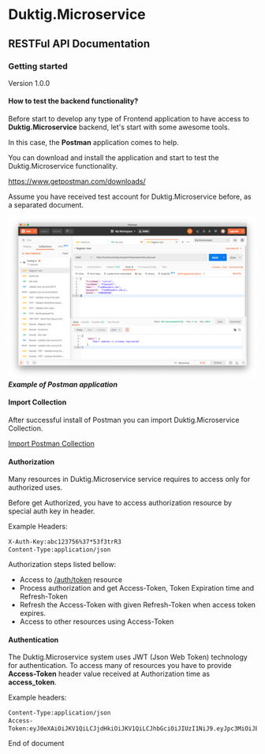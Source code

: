 # Duktig.Microservice
## RESTFul API Documentation

### Getting started

Version 1.0.0

#### How to test the backend functionality?

Before start to develop any type of Frontend application to have access to **Duktig.Microservice**
backend, let's start with some awesome tools.

In this case, the **Postman** application comes to help.

You can download and install the application and start to test the Duktig.Microservice functionality.

https://www.getpostman.com/downloads/

Assume you have received test account for Duktig.Microservice before, as a separated document.  

![Postman Screen example](./images/postman-screenshot-1.png)
***Example of Postman application***  

#### Import Collection
 
After successful install of Postman you can import Duktig.Microservice Collection.
    
[Import Postman Collection](Duktig.Microservice.1.postman_collection.json)

#### Authorization

Many resources in Duktig.Microservice service requires to access only for authorized uses.

Before get Authorized, you have to access authorization resource by special auth key in header.

Example Headers:

    X-Auth-Key:abc123756%37*53f3trR3
    Content-Type:application/json 

Authorization steps listed bellow:

- Access to [/auth/token](user/2-authorize.md) resource
- Process authorization and get Access-Token, Token Expiration time and Refresh-Token
- Refresh the Access-Token with given Refresh-Token when access token expires. 
- Access to other resources using Access-Token  

#### Authentication

The Duktig.Microservice system uses JWT (Json Web Token) technology for authentication.
To access many of resources you have to provide **Access-Token** header value received at Authorization time as **access_token**.  

Example headers:

    Content-Type:application/json
    Access-Token:eyJ0eXAiOiJKV1QiLCJjdHkiOiJKV1QiLCJhbGciOiJIUzI1NiJ9.eyJpc3MiOiJEdWt0aWcuaW8uaXNzIiwiYXVkIjoiRHVrdGlnLmlvLmdlbmVyYWwuYXVkIiwic3ViIjoiRHVrdGlnLmlvLmdlbmVyYWwuc3ViIiwianRpIjoiRHVrdGlnLmlvLmdlbmVyYWwuanRpIiwibmJmIjoxNTYxOTIxNzMwLCJpYXQiOjE1NjE5MjE3MzAsImV4cCI6MTU2MjAwODEzMCwiYWNjb3VudCI6eyJ1c2VySWQiOjEwOSwiZmlyc3ROYW1lIjoiRGF2aWQiLCJsYXN0TmFtZSI6IkF5dmF6eWFuIiwiZW1haWwiOiJ0b2tlcm5lbEBnbWFpbC5jb20iLCJpZFJvbGUiOjF9fQ.rjbkAijCx2i09dfDmpfip7mRRfRWvQo8qtREUCPX2Bg
 

End of document
